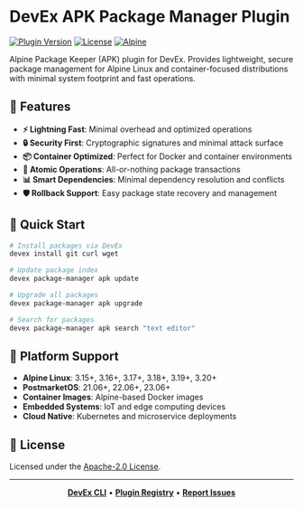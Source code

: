# DevEx APK Package Manager Plugin

[![Plugin Version](https://img.shields.io/badge/Version-1.0.0-green)](../../CHANGELOG.md)
[![License](https://img.shields.io/github/license/jameswlane/devex)](../../../LICENSE)
[![Alpine](https://img.shields.io/badge/Alpine-Package%20Manager-0D597F?logo=alpinelinux)](https://wiki.alpinelinux.org/wiki/Alpine_Package_Keeper)

Alpine Package Keeper (APK) plugin for DevEx. Provides lightweight, secure package management for Alpine Linux and container-focused distributions with minimal system footprint and fast operations.

## 🚀 Features

- **⚡ Lightning Fast**: Minimal overhead and optimized operations
- **🔒 Security First**: Cryptographic signatures and minimal attack surface
- **📦 Container Optimized**: Perfect for Docker and container environments
- **🚀 Atomic Operations**: All-or-nothing package transactions
- **📊 Smart Dependencies**: Minimal dependency resolution and conflicts
- **🛡️ Rollback Support**: Easy package state recovery and management

## 🚀 Quick Start

```bash
# Install packages via DevEx
devex install git curl wget

# Update package index
devex package-manager apk update

# Upgrade all packages
devex package-manager apk upgrade

# Search for packages
devex package-manager apk search "text editor"
```

## 🚀 Platform Support

- **Alpine Linux**: 3.15+, 3.16+, 3.17+, 3.18+, 3.19+, 3.20+
- **PostmarketOS**: 21.06+, 22.06+, 23.06+
- **Container Images**: Alpine-based Docker images
- **Embedded Systems**: IoT and edge computing devices
- **Cloud Native**: Kubernetes and microservice deployments

## 📄 License

Licensed under the [Apache-2.0 License](../../../LICENSE).

---

<div align="center">

**[DevEx CLI](../../cli)** • **[Plugin Registry](https://registry.devex.sh)** • **[Report Issues](https://github.com/jameswlane/devex/issues)**

</div>

